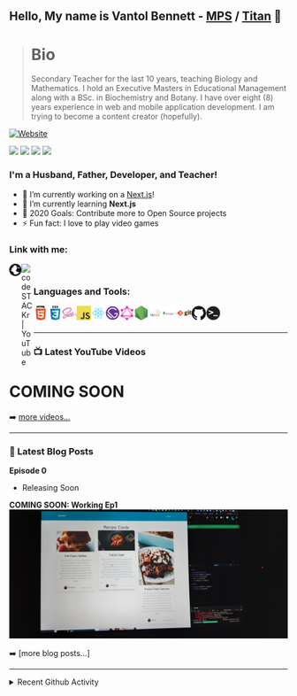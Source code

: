 
## Hello, My name is  Vantol Bennett - [MPS][website] / [Titan][website] 👋

> # Bio
> Secondary Teacher for the last 10 years, teaching Biology and Mathematics. I hold an Executive Masters in Educational Management along with a BSc. in Biochemistry and Botany.
  I have over eight (8) years experience in web and mobile application development. I am trying to become a content creator (hopefully). 
>
[![Website](https://img.shields.io/website?label=teammps.com&style=for-the-badge&url=https%3A%2F%2Fteammps.com)](https://teammps.com)

<img src="https://img.shields.io/static/v1?label=Titan&message=9&color=red&style=for-the-badge&logo=Javascript"/>
<img src="https://img.shields.io/static/v1?label=Titan&message=4&color=black&style=for-the-badge&logo=Next.js"/>
<img src="https://img.shields.io/static/v1?label=Titan&message=0&color=red&style=for-the-badge&logo=Webstorm"/>
<img src="https://img.shields.io/static/v1?label=Titan&message=1&color=success&style=for-the-badge&logo=Vue.js"/>


### I'm a Husband, Father, Developer, and Teacher!

- 🔭 I’m currently working on a [Next.js][website]!
- 🌱 I’m currently learning **Next.js**
- 🥅 2020 Goals: Contribute more to Open Source projects
- ⚡ Fun fact: I love to play video games


### Link with me:

[<img align="left" alt="codeSTACKr.com" width="22px" src="https://raw.githubusercontent.com/iconic/open-iconic/master/svg/globe.svg" />][website]
[<img align="left" alt="codeSTACKr | YouTube" width="22px" src="https://cdn.jsdelivr.net/npm/simple-icons@v3/icons/youtube.svg" />][youtube]

<br />

### Languages and Tools:

<img align="left" alt="HTML5" width="26px" src="https://raw.githubusercontent.com/github/explore/80688e429a7d4ef2fca1e82350fe8e3517d3494d/topics/html/html.png" />
<img align="left" alt="CSS3" width="26px" src="https://raw.githubusercontent.com/github/explore/80688e429a7d4ef2fca1e82350fe8e3517d3494d/topics/css/css.png" />
<img align="left" alt="Sass" width="26px" src="https://raw.githubusercontent.com/github/explore/80688e429a7d4ef2fca1e82350fe8e3517d3494d/topics/sass/sass.png" />
<img align="left" alt="JavaScript" width="26px" src="https://raw.githubusercontent.com/github/explore/80688e429a7d4ef2fca1e82350fe8e3517d3494d/topics/javascript/javascript.png" />
<img align="left" alt="React" width="26px" src="https://raw.githubusercontent.com/github/explore/80688e429a7d4ef2fca1e82350fe8e3517d3494d/topics/react/react.png" />
<img align="left" alt="Gatsby" width="26px" src="https://raw.githubusercontent.com/github/explore/e94815998e4e0713912fed477a1f346ec04c3da2/topics/gatsby/gatsby.png" />
<img align="left" alt="GraphQL" width="26px" src="https://raw.githubusercontent.com/github/explore/80688e429a7d4ef2fca1e82350fe8e3517d3494d/topics/graphql/graphql.png" />
<img align="left" alt="Node.js" width="26px" src="https://raw.githubusercontent.com/github/explore/80688e429a7d4ef2fca1e82350fe8e3517d3494d/topics/nodejs/nodejs.png" />
<img align="left" alt="MySQL" width="26px" src="https://raw.githubusercontent.com/github/explore/80688e429a7d4ef2fca1e82350fe8e3517d3494d/topics/mysql/mysql.png" />
<img align="left" alt="MongoDB" width="26px" src="https://raw.githubusercontent.com/github/explore/80688e429a7d4ef2fca1e82350fe8e3517d3494d/topics/mongodb/mongodb.png" />
<img align="left" alt="Git" width="26px" src="https://raw.githubusercontent.com/github/explore/80688e429a7d4ef2fca1e82350fe8e3517d3494d/topics/git/git.png" />
<img align="left" alt="GitHub" width="26px" src="https://raw.githubusercontent.com/github/explore/78df643247d429f6cc873026c0622819ad797942/topics/github/github.png" />
<img align="left" alt="Terminal" width="26px" src="https://raw.githubusercontent.com/github/explore/80688e429a7d4ef2fca1e82350fe8e3517d3494d/topics/terminal/terminal.png" />

<br />
<br />

---

### 📺 Latest YouTube Videos

<!-- YOUTUBE:START -->
# COMING SOON
<!-- YOUTUBE:END -->

➡️ [more videos...]()

---

### 📕 Latest Blog Posts

<!-- BLOG-POST-LIST:START -->
**Episode 0**

- Releasing Soon

**COMING SOON: Working Ep1**
![Late Night Working! ](images/reacrds.jpg "Late night working Ep.1")
<!-- BLOG-POST-LIST:END -->

➡️ [more blog posts...]

---

<details>
  <summary> Recent Github Activity</summary>
  


</details>



[website]: https://teammps.com
[youtube]: https://www.youtube.com/
